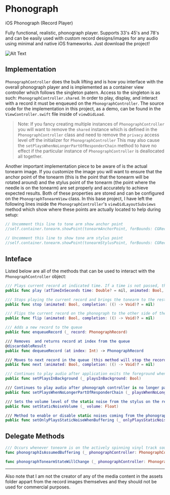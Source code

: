 # Phonograph
iOS Phonograph (Record Player)

Fully functional, realistic, phonograph player. Supports 33's 45's and 78's and can be easily used with custom record designs/images for any audio using minimal and native iOS frameworks. Just download the project!

![Alt Text](https://media.giphy.com/media/S9XGm4qHSvgJ8jcNVw/giphy.gif)

## Implementation
`PhonographController` does the bulk lifting and is how you interface with the overall phonograph player and is implemented as a container view controller which follows the singleton patern. Access to the singleton is as such: `PhonographController.shared`. In order to play, display, and interact with a record it must be enqueued on the `PhonographController`. The source code for the implementation in this project, as a demo, can be found in the `ViewController.swift` file inside of `viewDidLoad`.

> Note: If you fancy creating multiple instances of `PhonographController` you will want to remove the `shared` instance which is defined in the `PhonographController` class and need to remove the `privacy` access level off the initializer for `PhonographController` This may also cause the `setPlaysWhenNoLongerPartOfResponderChain` method to have no effect if the particular instance of `PhonographController` is deallocated all together. 

Another important implementation piece to be aware of is the actual tonearm image. If you customize the image you will want to ensure that the anchor point of the tonearm (this is the point that the tonearm will be rotated around) and the stylus point of the tonearm (the point where the needle is on the tonearm) are set properly and accurately to achieve expected results. Both of these properties are stored and can be configured on the `PhonographTonearmView` class. In this base project, I have left the following lines inside the `PhonographController`'s `viewDidLayoutSubviews` method which show where these points are actually located to help during setup:

```swift
// Uncomment this line to tone arm show anchor point
//self.container.tonearm.showPoint(tonearmAnchorPoint, forBounds: CGRect(x: 0, y: 0, width: calculatedTonearmWidth, height: calculatedTonearmHeight))
        
// Uncomment this line to show tone arm stylus point
//self.container.tonearm.showPoint(tonearmStylusPoint, forBounds: CGRect(x: 0, y: 0, width: calculatedTonearmWidth, height: calculatedTonearmHeight))
```

## Inteface
Listed below are all of the methods that can be used to interact with the `PhonographController` object:
```swift
/// Plays current record at indicated time. If a time is not passed, the record will start playing from the beginning or wherever audio track was paused
public func play (atTimeInSeconds time: Double? = nil, animated: Bool, completion: (() -> Void)? = nil)

/// Stops playing the current record and brings the tonearm to the rest position
public func stop (animated: Bool, completion: (() -> Void)? = nil)

/// Flips the current record on the phonograph to the other side of the record (this method will stop the record spin and bring tonearm to rest if the record is playing at the time when this method is called)
public func flip (animated: Bool, completion: (() -> Void)? = nil)

/// Adds a new record to the queue
public func enqueueRecord (_ record: PhonographRecord)

/// Removes  and returns record at index from the queue
@discardableResult
public func dequeueRecord (at index: Int) -> PhonographRecord

/// Moves to next record in the queue (this method will stop the record spin and bring tonearm to rest if the record is playing at the time when this method is called)
public func next (animated: Bool, completion: (() -> Void)? = nil)

/// Continues to play audio after application exits the foreground when set to true
public func setPlaysInBackground (_ playsInBackground: Bool)

/// Continues to play audio after phonograph controller is no longer part of the responder chain when set to true
public func setPlaysWhenNoLongerPartOfResponderChain (_ playsWhenNoLongerPartOfResponderChain: Bool)

/// Sets the volume level of the static noise from the stylus on the record on a scale of zero to one. Default volume is 50%.
public func setStaticNoiseVolume (_ volume: Float)

/// Method to enable or disable static noises coming from the phonograph as a result of the stylus on the record when audio player is not buffering
public func setOnlyPlaysStaticNoiseWhenBuffering (_ onlyPlaysStaticNoiseWhenBuffering: Bool)
```

## Delegate Methods
```swift
/// Occurs whenever tonearm is on the actively spinning vinyl track sound grooves but not playing audio. Also called upon release.
func phonographIsAssumedBuffering (_ phonographController: PhonographController, isAssumedBuffering: Bool)

func phonographTonearmStateWillChange (_ phonographController: PhonographController, newTonearmState: PhonographController.TonearmState)
```
---
Also note that I am not the creator of any of the media content in the assets folder appart from the record images themselves and they should not be used for commercial purposes.

